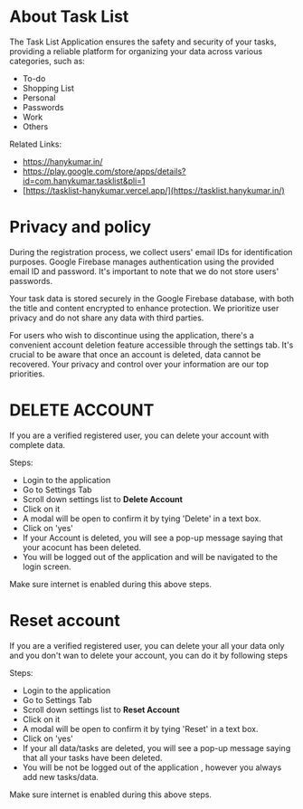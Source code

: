 <h1>About Task List</h1>
The Task List Application ensures the safety and security of your tasks, providing a reliable platform for organizing your data across various categories, 
such as:

- To-do
- Shopping List
- Personal
- Passwords
- Work
- Others

Related Links:
- https://hanykumar.in/
- https://play.google.com/store/apps/details?id=com.hanykumar.tasklist&pli=1
- [https://tasklist-hanykumar.vercel.app/](https://tasklist.hanykumar.in/)

<h1>Privacy and policy</h1>
During the registration process, we collect users' email IDs for identification purposes. Google Firebase manages authentication using the provided email ID and password. It's important to note that we do not store users' passwords.

Your task data is stored securely in the Google Firebase database, with both the title and content encrypted to enhance protection. We prioritize user privacy and do not share any data with third parties.

For users who wish to discontinue using the application, there's a convenient account deletion feature accessible through the settings tab. It's crucial to be aware that once an account is deleted, data cannot be recovered. Your privacy and control over your information are our top priorities.

<h1>DELETE ACCOUNT</h1>

If you are a verified registered user, you can delete your account with complete data.

Steps:
- Login to the application
- Go to Settings Tab
- Scroll down settings list to **Delete Account**
- Click on it
- A modal will be open to confirm it by tying 'Delete' in a text box.
- Click on 'yes'
- If your Account is deleted, you will see a pop-up message saying that your acocunt has been deleted.
- You will be logged out of the application and will be navigated to the login screen. 

Make sure internet is enabled during this above steps.



<h1>Reset account</h1>

If you are a verified registered user, you can delete your all your data only and you don't wan to delete your account, you can do it by following steps

Steps:
- Login to the application
- Go to Settings Tab
- Scroll down settings list to **Reset Account**
- Click on it
- A modal will be open to confirm it by tying 'Reset' in a text box.
- Click on 'yes'
- If your all data/tasks are deleted, you will see a pop-up message saying that all your tasks have been deleted.
- You will be not be logged out of the application , however you always add new tasks/data. 

Make sure internet is enabled during this above steps.


 

